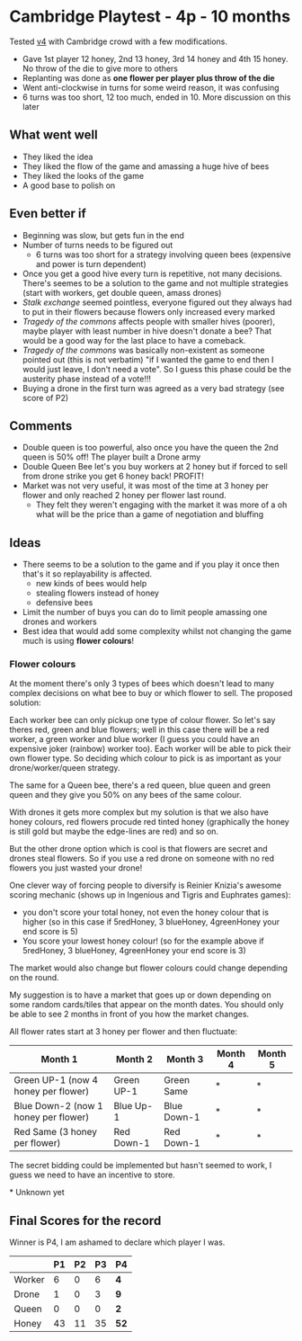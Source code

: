 # Cambridge Playtest - 4p - 10 months

Tested [v4](https://github.com/matteomenapace/beesness/tree/v4) with Cambridge crowd with a few modifications.

* Gave 1st player 12 honey, 2nd 13 honey, 3rd 14 honey and 4th 15 honey. No throw of the die to give more to others
* Replanting was done as **one flower per player plus throw of the die**
* Went anti-clockwise in turns for some weird reason, it was confusing
* 6 turns was too short, 12 too much, ended in 10. More discussion on this later

## What went well

- They liked the idea
- They liked the flow of the game and amassing a huge hive of bees
- They liked the looks of the game
- A good base to polish on

## Even better if

- Beginning was slow, but gets fun in the end
- Number of turns needs to be figured out
  - 6 turns was too short for a strategy involving queen bees (expensive and power is turn dependent)
- Once you get a good hive every turn is repetitive, not many decisions. There's seemes to be a solution to the game and not multiple strategies (start with workers, get double queen, amass drones)
- *Stalk exchange* seemed pointless, everyone figured out they always had to put in their flowers because flowers only increased every marked
- *Tragedy of the commons* affects people with smaller hives (poorer), maybe player with least number in hive doesn't donate a bee? That would be a good way for the last place to have a comeback.
- *Tragedy of the commons* was basically non-existent as someone pointed out (this is not verbatim) "if I wanted the game to end then I would just leave, I don't need a vote". So I guess this phase could be the austerity phase instead of a vote!!!
- Buying a drone in the first turn was agreed as a very bad strategy (see score of P2)

## Comments

- Double queen is too powerful, also once you have the queen the 2nd queen is 50% off! The player built a Drone army
- Double Queen Bee let's you buy workers at 2 honey but if forced to sell from drone strike you get 6 honey back! PROFIT!
- Market was not very useful, it was most of the time at 3 honey per flower and only reached 2 honey per flower last round.
  - They felt they weren't engaging with the market it was more of a oh what will be the price than a game of negotiation and bluffing

## Ideas

- There seems to be a solution to the game and if you play it once then that's it so replayability is affected.
  - new kinds of bees would help
  - stealing flowers instead of honey
  - defensive bees
- Limit the number of buys you can do to limit people amassing one drones and workers
- Best idea that would add some complexity whilst not changing the game much is using **flower colours**!

### Flower colours

At the moment there's only 3 types of bees which doesn't lead to many complex decisions on what bee to buy or which flower to sell. The proposed solution:

Each worker bee can only pickup one type of colour flower. So let's say theres red, green and blue flowers; well in this case there will be a red worker, a green worker and blue worker (I guess you could have an expensive joker (rainbow) worker too). Each worker will be able to pick their own flower type. So deciding which colour to pick is as important as your drone/worker/queen strategy.

The same for a Queen bee, there's a red queen, blue queen and green queen and they give you 50% on any bees of the same colour.

With drones it gets more complex but my solution is that we also have honey colours, red flowers procude red tinted honey (graphically the honey is still gold but maybe the edge-lines are red) and so on.

But the other drone option which is cool is that flowers are secret and drones steal flowers. So if you use a red drone on someone with no red flowers you just wasted your drone!

One clever way of forcing people to diversify is Reinier Knizia's awesome scoring mechanic (shows up in Ingenious and Tigris and Euphrates games):
* you don't score your total honey, not even the honey colour that is higher (so in this case if 5redHoney, 3 blueHoney, 4greenHoney your end score is 5)
* You score your lowest honey colour! (so for the example above if 5redHoney, 3 blueHoney, 4greenHoney your end score is 3)

The market would also change but flower colours could change depending on the round.

My suggestion is to have a market that goes up or down depending on some random cards/tiles that appear on the month dates. You should only be able to see 2 months in front of you how the market changes.

All flower rates start at 3 honey per flower and then fluctuate:

|  Month 1 | Month 2   | Month 3    | Month 4   | Month 5 |
|---|---|---|---|---|
| Green UP-1 (now 4 honey per flower)| Green UP-1  | Green Same | *  | *  |
| Blue Down-2 (now 1 honey per flower) |  Blue Up-1 | Blue Down-1  | *  | *  |
| Red Same  (3 honey per flower) |  Red Down-1 | Red Down-1  | *  |  * |

The secret bidding could be implemented but hasn't seemed to work, I guess we need to have an incentive to store.

\* Unknown yet

## Final Scores for the record

Winner is P4, I am ashamed to declare which player I was.

|   | P1   | P2   | P3   | **P4**  |
|---|---|---|---|---|
|  Worker | 6  | 0  | 6  | **4**  |
| Drone  |  1 | 0  | 3  | **9**  |
| Queen   |  0 | 0  | 0  |  **2** |
| Honey   |  43 | 11  | 35  | **52**  |
